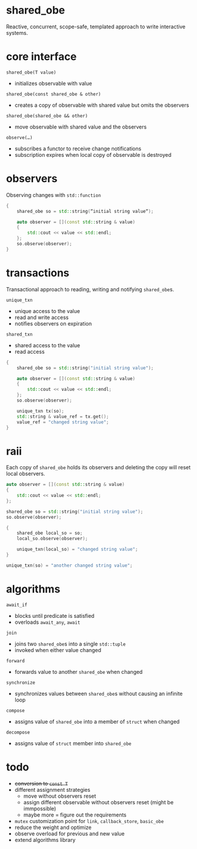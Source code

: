 # shared_obe
Reactive, concurrent, scope-safe, templated approach to write interactive systems.

# core interface
`shared_obe(T value)`
- initializes observable with value

`shared_obe(const shared_obe & other)`
- creates a copy of observable with shared value but omits the observers

`shared_obe(shared_obe && other)`
- move observable with shared value and the observers

`observe(…)`
- subscribes a functor to receive change notifications
- subscription expires when local copy of observable is destroyed


# observers
Observing changes with `std::function`

```cpp
{
    shared_obe so = std::string(“initial string value“);

    auto observer = [](const std::string & value)
    {
    	std::cout << value << std::endl;
    };
    so.observe(observer);
}
```

# transactions
Transactional approach to reading, writing and notifying `shared_obe`s.

`unique_txn`
- unique access to the value
- read and write access
- notifies observers on expiration

`shared_txn`
- shared access to the value
- read access

```cpp
{
    shared_obe so = std::string("initial string value");

    auto observer = [](const std::string & value)
    {
        std::cout << value << std::endl;
    };
    so.observe(observer);

    unique_txn tx(so);
    std::string & value_ref = tx.get();
    value_ref = "changed string value";
}
```

# raii
Each copy of `shared_obe` holds its observers and deleting the copy will
reset local observers.

```cpp
auto observer = [](const std::string & value)
{
    std::cout << value << std::endl;
};

shared_obe so = std::string("initial string value");
so.observe(observer);

{
    shared_obe local_so = so;
    local_so.observe(observer);

    unique_txn(local_so) = "changed string value";
}

unique_txn(so) = "another changed string value";
```

# algorithms

`await_if`
- blocks until predicate is satisfied
- overloads `await_any`, `await`

`join`
- joins two `shared_obe`s into a single `std::tuple`
- invoked when either value changed

`forward`
- forwards value to another `shared_obe` when changed

`synchronize`
- synchronizes values between `shared_obe`s without causing an infinite loop

`compose`
- assigns value of `shared_obe` into a member of `struct` when changed

`decompose`
- assigns value of `struct` member into `shared_obe`

# todo
- <s>conversion to `const T`</s>
- different assignment strategies
    - move without observers reset
    - assign different observable without observers reset (might be immpossible)
    - maybe more = figure out the requirements
- `mutex` customization point for `link`, `callback_store`, `basic_obe`
- reduce the weight and optimize
- observe overload for previous and new value
- extend algorithms library